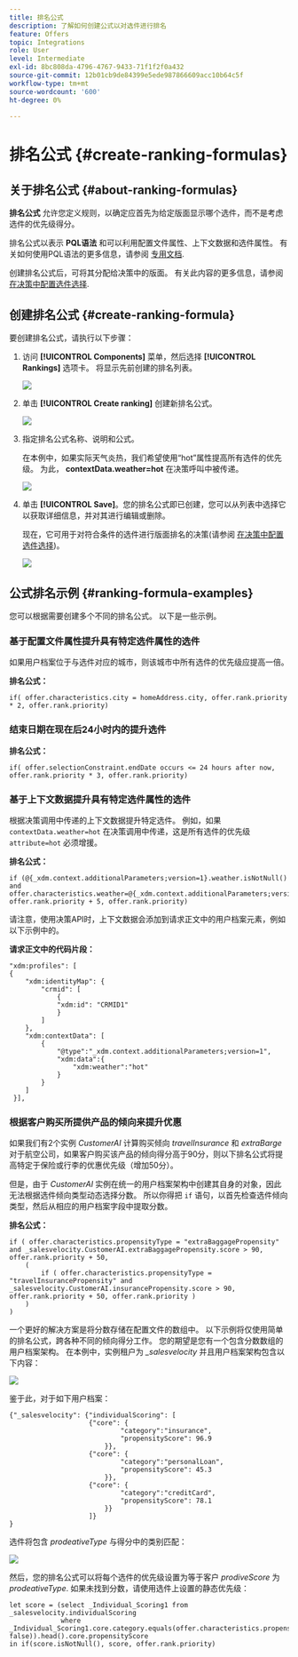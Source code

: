 ```yaml
---
title: 排名公式
description: 了解如何创建公式以对选件进行排名
feature: Offers
topic: Integrations
role: User
level: Intermediate
exl-id: 8bc808da-4796-4767-9433-71f1f2f0a432
source-git-commit: 12b01cb9de84399e5ede987866609acc10b64c5f
workflow-type: tm+mt
source-wordcount: '600'
ht-degree: 0%

---
```


# 排名公式 {#create-ranking-formulas}

## 关于排名公式 {#about-ranking-formulas}

**排名公式** 允许您定义规则，以确定应首先为给定版面显示哪个选件，而不是考虑选件的优先级得分。

排名公式以表示 **PQL语法** 和可以利用配置文件属性、上下文数据和选件属性。 有关如何使用PQL语法的更多信息，请参阅 [专用文档](https://experienceleague.adobe.com/docs/experience-platform/segmentation/pql/overview.html).

创建排名公式后，可将其分配给决策中的版面。 有关此内容的更多信息，请参阅 [在决策中配置选件选择](../offer-activities/configure-offer-selection.md).

## 创建排名公式 {#create-ranking-formula}

要创建排名公式，请执行以下步骤：

1. 访问 **[!UICONTROL Components]** 菜单，然后选择 **[!UICONTROL Rankings]** 选项卡。 将显示先前创建的排名列表。

   ![](../assets/rankings-list.png)

1. 单击 **[!UICONTROL Create ranking]** 创建新排名公式。

   ![](../assets/ranking-create-formula.png)

1. 指定排名公式名称、说明和公式。

   在本例中，如果实际天气炎热，我们希望使用“hot”属性提高所有选件的优先级。 为此， **contextData.weather=hot** 在决策呼叫中被传递。

   ![](../assets/ranking-syntax.png)

1. 单击 **[!UICONTROL Save]**。您的排名公式即已创建，您可以从列表中选择它以获取详细信息，并对其进行编辑或删除。

   现在，它可用于对符合条件的选件进行版面排名的决策(请参阅 [在决策中配置选件选择](../offer-activities/configure-offer-selection.md))。

   ![](../assets/ranking-formula-created.png)

## 公式排名示例 {#ranking-formula-examples}

您可以根据需要创建多个不同的排名公式。 以下是一些示例。

<!--
Boost by offer ID

Boost the priority of an offer with the offer ID *xcore:personalized-offer:13d213cd4cb328ec* by 5.

**Ranking formula:**

```
if( offer._id = "xcore:personalized-offer:13d213cd4cb328ec", offer.rank.priority + 5, offer.rank.priority)
```

Change the offer priority based on a certain profile attribute

Set the offer priority to 30 for offer *xcore:personalized-offer:13d213cd4cb328ec* if the user lives in the city of Bondi.

**Ranking formula:**

```
if( offer._id = "xcore:personalized-offer:13d213cd4cb328ec" and homeAddress.city.equals("Bondi", false), 30, offer.rank.priority)
```

Boost multiple offers by offer ID based on the presence of a profile's segment membership

Boost the priority of offers based on whether the user is a member of a priority segment, which is configured as an attribute in the offer.

**Ranking formula:**

```
if( segmentMembership.get("ups").get(offer.characteristics.prioritySegmentId).status in (["realized","existing"]), offer.rank.priority + 10, offer.rank.priority)
```
-->

### 基于配置文件属性提升具有特定选件属性的选件

如果用户档案位于与选件对应的城市，则该城市中所有选件的优先级应提高一倍。

**排名公式：**

```
if( offer.characteristics.city = homeAddress.city, offer.rank.priority * 2, offer.rank.priority)
```

### 结束日期在现在后24小时内的提升选件

**排名公式：**

```
if( offer.selectionConstraint.endDate occurs <= 24 hours after now, offer.rank.priority * 3, offer.rank.priority)
```

### 基于上下文数据提升具有特定选件属性的选件

根据决策调用中传递的上下文数据提升特定选件。 例如，如果 `contextData.weather=hot` 在决策调用中传递，这是所有选件的优先级 `attribute=hot` 必须增援。

**排名公式：**

```
if (@{_xdm.context.additionalParameters;version=1}.weather.isNotNull()
and offer.characteristics.weather=@{_xdm.context.additionalParameters;version=1}.weather, offer.rank.priority + 5, offer.rank.priority)
```

请注意，使用决策API时，上下文数据会添加到请求正文中的用户档案元素，例如以下示例中的。

**请求正文中的代码片段：**

```
"xdm:profiles": [
{
    "xdm:identityMap": {
        "crmid": [
            {
            "xdm:id": "CRMID1"
            }
        ]
    },
    "xdm:contextData": [
        {
            "@type":"_xdm.context.additionalParameters;version=1",
            "xdm:data":{
                "xdm:weather":"hot"
            }
        }
    ]
 }],
```

### 根据客户购买所提供产品的倾向来提升优惠

如果我们有2个实例 *CustomerAI* 计算购买倾向 *travelInsurance* 和 *extraBarge* 对于航空公司，如果客户购买该产品的倾向得分高于90分，则以下排名公式将提高特定于保险或行李的优惠优先级（增加50分）。

但是，由于 *CustomerAI* 实例在统一的用户档案架构中创建其自身的对象，因此无法根据选件倾向类型动态选择分数。 所以你得把 `if` 语句，以首先检查选件倾向类型，然后从相应的用户档案字段中提取分数。

**排名公式：**

```
if ( offer.characteristics.propensityType = "extraBaggagePropensity" and _salesvelocity.CustomerAI.extraBaggagePropensity.score > 90, offer.rank.priority + 50,
    (
        if ( offer.characteristics.propensityType = "travelInsurancePropensity" and _salesvelocity.CustomerAI.insurancePropensity.score > 90, offer.rank.priority + 50, offer.rank.priority )
    )
)
```

一个更好的解决方案是将分数存储在配置文件的数组中。 以下示例将仅使用简单的排名公式，跨各种不同的倾向得分工作。 您的期望是您有一个包含分数数组的用户档案架构。 在本例中，实例租户为 *_salesvelocity* 并且用户档案架构包含以下内容：

![](../assets/ranking-example-schema.png)

鉴于此，对于如下用户档案：

```
{"_salesvelocity": {"individualScoring": [
                    {"core": {
                            "category":"insurance",
                            "propensityScore": 96.9
                        }},
                    {"core": {
                            "category":"personalLoan",
                            "propensityScore": 45.3
                        }},
                    {"core": {
                            "category":"creditCard",
                            "propensityScore": 78.1
                        }}
                    ]}
}
```

选件将包含 *prodeativeType* 与得分中的类别匹配：

![](../assets/ranking-example-propensityType.png)

然后，您的排名公式可以将每个选件的优先级设置为等于客户 *prodiveScore* 为 *prodeativeType*. 如果未找到分数，请使用选件上设置的静态优先级：

```
let score = (select _Individual_Scoring1 from _salesvelocity.individualScoring
             where _Individual_Scoring1.core.category.equals(offer.characteristics.propensityType, false)).head().core.propensityScore
in if(score.isNotNull(), score, offer.rank.priority)
```
